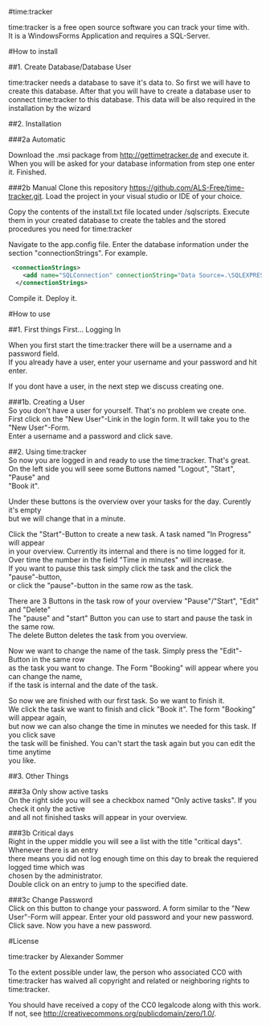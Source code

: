 #time:tracker

time:tracker is a free open source software you can track your time with.  
It is a WindowsForms Application and requires a SQL-Server.

#How to install

##1. Create Database/Database User

time:tracker needs a database to save it's data to. So first we will have to create this database. After that you will have to create a database user to connect time:tracker to this database. This data will be also required in the installation by the wizard

##2. Installation

###2a Automatic

Download the .msi package from http://gettimetracker.de and execute it. When you will be asked for your database information from step one enter it. Finished.

###2b Manual
Clone this repository <a>https://github.com/ALS-Free/time-tracker.git</a>. Load the project in your visual studio or IDE of your choice.

Copy the contents of the install.txt file located under /sqlscripts. Execute them in your created database to create the tables and the stored procedures you need for time:tracker

Navigate to the app.config file. Enter the database information under the section "connectionStrings". For example.

```xml
 <connectionStrings>
    <add name="SQLConnection" connectionString="Data Source=.\SQLEXPRESS;Initial Catalog=*YourDatabase*;User ID=*YourDatabaseUserId*;Password=*YourDatabaseUserPassword*" />
  </connectionStrings>
```
Compile it. Deploy it.


#How to use
  
##1. First things First... Logging In  
  
When you first start the time:tracker there will be a username and a password field.  
If you already have a user, enter your username and your password and hit enter.  
  
If you dont have a user, in the next step we discuss creating one.  

###1b. Creating a User  
So you don't have a user for yourself. That's no problem we create one.  
First click on the "New User"-Link in the login form. It will take you to the   
"New User"-Form.   
Enter a username and a password and click save.  
  
##2. Using time:tracker  
So now you are logged in and ready to use the time:tracker. That's great.  
On the left side you will seee some Buttons named "Logout", "Start", "Pause" and   
"Book it".  

Under these buttons is the overview over your tasks for the day. Curently it's empty  
but we will change that in a minute.  
  
Click the "Start"-Button to create a new task. A task named "In Progress" will appear  
in your overview. Currently its internal and there is no time logged for it.  
Over time the number in the field "Time in minutes" will increase.  
If you want to pause this task simply click the task and the click the "pause"-button,  
or click the "pause"-button in the same row as the task. 
  
There are 3 Buttons in the task row of your overview "Pause"/"Start", "Edit" and "Delete"  
The "pause" and "start" Button you can use to start and pause the task in the same row.  
The delete Button deletes the task from you overview.  
  
Now we want to change the name of the task. Simply press the "Edit"-Button in the same row  
as the task you want to change. The Form "Booking" will appear where you can change the name,  
if the task is internal and the date of the task.  
  
So now we are finished with our first task. So we want to finish it.  
We click the task we want to finish and click "Book it". The form "Booking" will appear again,  
but now we can also change the time in minutes we needed for this task. If you click save   
the task will be finished. You can't start the task again but you can edit the time anytime   
you like.  
  
##3. Other Things  
  
###3a Only show active tasks  
On the right side you will see a checkbox named "Only active tasks". If you check it only the active  
and all not finished tasks will appear in your overview.  
  
###3b Critical days  
Right in the upper middle you will see a list with the title "critical days". Whenever there is an entry  
there means you did not log enough time on this day to break the requiered logged time which was  
chosen by the administrator.  
Double click on an entry to jump to the specified date.  
  
###3c Change Password  
Click on this button to change your password. A form similar to the "New User"-Form will appear. 
Enter your old password and your new password. Click save. Now you have a new password.  



#License

time:tracker by Alexander Sommer

To the extent possible under law, the person who associated CC0 with
time:tracker has waived all copyright and related or neighboring rights
to time:tracker.

You should have received a copy of the CC0 legalcode along with this
work.  If not, see <http://creativecommons.org/publicdomain/zero/1.0/>.

